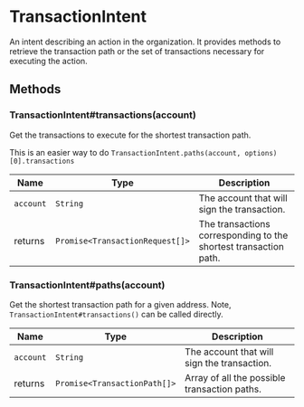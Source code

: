 # TransactionIntent

An intent describing an action in the organization. It provides methods to retrieve the transaction path or the set of transactions necessary for executing the action.

## Methods

### TransactionIntent\#transactions\(account\)

Get the transactions to execute for the shortest transaction path.

This is an easier way to do `TransactionIntent.paths(account, options)[0].transactions`

| Name           | Type                            | Description                                                                                               |
| -------------- | ------------------------------- | --------------------------------------------------------------------------------------------------------- |
| `account`      | `String`                        | The account that will sign the transaction.                                                               |
| returns        | `Promise<TransactionRequest[]>` | The transactions corresponding to the shortest transaction path.                                          |

### TransactionIntent\#paths\(account\)

Get the shortest transaction path for a given address. Note, `TransactionIntent#transactions()` can be called directly.

| Name           | Type                         | Description                                                                                               |
| -------------- | ---------------------------- | --------------------------------------------------------------------------------------------------------- |
| `account`      | `String`                     | The account that will sign the transaction.                                                               |
| returns        | `Promise<TransactionPath[]>` | Array of all the possible transaction paths.                                                              |
